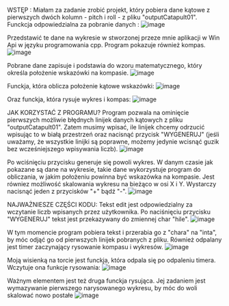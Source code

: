 WSTĘP : 
Miałam za zadanie zrobić projekt, który pobiera dane kątowe z pierwszych dwóch kolumn - pitch i roll - z pliku "outputCatapult01". Funckcja odpowiedzialna za pobranie danych :
![image](https://user-images.githubusercontent.com/84075025/122968267-a5c50700-d38b-11eb-8e26-95e822a3b375.png)

Przedstawić te dane na wykresie w stworzonej przeze mnie aplikacji w Win Api w języku programowania cpp. Program pokazuje również kompas.
![image](https://user-images.githubusercontent.com/84075025/122967958-51ba2280-d38b-11eb-93c2-36dcac725cb1.png)

Pobrane dane zapisuje i podstawia do wzoru matematycznego, który określa położenie wskazówki na kompasie.
 ![image](https://user-images.githubusercontent.com/84075025/122968128-7f9f6700-d38b-11eb-9468-ac333ec65049.png)
 
Funckja, która oblicza położenie kątowe wskazówki:
![image](https://user-images.githubusercontent.com/84075025/122968486-e15fd100-d38b-11eb-8964-2671f4285bf5.png)

Oraz funckja, która rysuje wykres i kompas:
![image](https://user-images.githubusercontent.com/84075025/122968625-07857100-d38c-11eb-90bb-05a525b70c73.png)

JAK KORZYSTAĆ Z PROGRAMU?
Program pozwala na ominięcie pierwszych możliwie błędnych linijek danych kątowych z pliku "outputCatapult01". Zatem musimy wpisać, ile linijek chcemy odrzucić wpisując to w białą przestrzeń oraz nacisnąć przycisk "WYGENERUJ" (jeśli uważamy, że wszystkie linijki są poprawne, możemy jedynie wcisnąć guzik bez wcześniejszego wpisywania liczb).
![image](https://user-images.githubusercontent.com/84075025/122969258-bb86fc00-d38c-11eb-8ab8-2ab68b1e89c8.png)

Po wciśnięciu przycisku generuje się powoli wykres. W danym czasie jak pokazane są dane na wykresie, takie dane wykorzystuje program do obliczania, w jakim położeniu powinna być wskazówka na kompasie.
Jest równiez możliwość skalowania wykresu na bieżąco w osi X i Y. Wystarczy nacisnąć jeden z przycisków "+" bądź "-". 
![image](https://user-images.githubusercontent.com/84075025/122969835-68fa0f80-d38d-11eb-8f7f-e243e815cc43.png)

NAJWAŻNIESZE CZĘŚCI KODU:
Tekst edit jest odpowiedzialny za wczytanie liczb wpisanych przez użytkownika. Po naciśnięciu przycisku "WYGENERUJ" tekst jest przekazywany do zmiennej char "hile".
![image](https://user-images.githubusercontent.com/84075025/122970216-e9b90b80-d38d-11eb-98dc-db3ab4977b3b.png)

W tym momencie program pobiera tekst i przerabia go z "chara" na "inta", by móc odjąć go od pierwszych linijek pobranych z pliku. Również odpalany jest timer zaczynający rysowanie kompasu i wykresów.
![image](https://user-images.githubusercontent.com/84075025/122970471-461c2b00-d38e-11eb-806d-1779f9161c61.png)

Moją wisienką na torcie jest funckja, która odpala się po odpaleniu timera. Wczytuje ona funkcje rysowania:
![image](https://user-images.githubusercontent.com/84075025/122970765-95625b80-d38e-11eb-86ac-370ccdfc10f6.png)

Ważnym elementem jest też druga funckja rysująca. Jej zadaniem jest wymazywanie pierwszego narysowanego wykresu, by móc do woli skalować nowo postałe
![image](https://user-images.githubusercontent.com/84075025/122971016-d9556080-d38e-11eb-9ad7-3f74819a38db.png)
